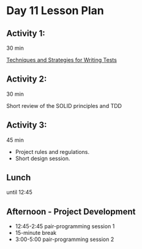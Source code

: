 # Day 11 Lesson Plan

## Activity 1:

30 min

[Techniques and Strategies for Writing Tests](../activities/activity11-1testProcess.md)

## Activity 2:

30 min

Short review of the SOLID principles and TDD

## Activity 3:

45 min

- Project rules and regulations.
- Short design session.

## Lunch

until 12:45

## Afternoon - Project Development

- 12:45-2:45 pair-programming session 1
- 15-minute break
- 3:00-5:00  pair-programming session 2


